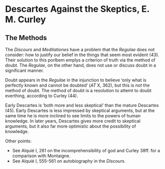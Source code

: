 # Descartes Against the Skeptics, E. M. Curley

## The Methods

The *Discours* and *Meditationes* have a problem that the *Regulae* does not consider: how to justify our belief in the things that seem most evident (43). Their solution to this porlbem emplys a criterion of truth via the method of doubt. The *Regulae*, on the other hand, does not use or discuss doubt in a significant manner.

Doubt appears in the *Regulae* in the injunction to believe ‘only what is perfectly known and cannot be doubted’ (*AT* X, 362), but this is *not* the method of doubt. The method of doubt is a resolution to attemt to doubt everthing, according to Curley (44).

Early Descartes is ‘both more and less skeptical’ than the mature Descartes (45). Early Descartes is less impressed by skeptical arguments, but at the same time he is more inclined to see limits to the powers of human knowledge. In later years, Descartes gives more credit to skeptical arguments, but it also far more optimistic about the possibility of knowledge.

Other points:

+ See Alquié I, 261 on the incomprehensibility of god and Curley 38ff. for a comparison with Montaigne.
+ See Alquié I, 555-561 on autobiography in the *Discours*.
